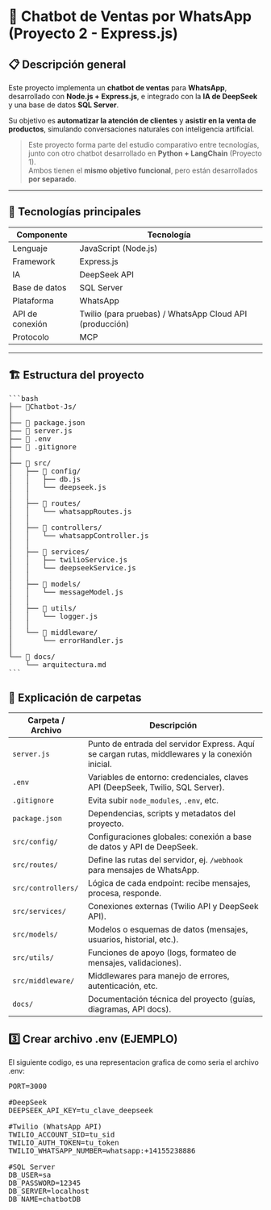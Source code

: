 # 🤖 Chatbot de Ventas por WhatsApp (Proyecto 2 - Express.js)

## 📋 Descripción general

Este proyecto implementa un **chatbot de ventas** para **WhatsApp**, desarrollado con **Node.js + Express.js**, e integrado con la **IA de DeepSeek** y una base de datos **SQL Server**.

Su objetivo es **automatizar la atención de clientes** y **asistir en la venta de productos**, simulando conversaciones naturales con inteligencia artificial.

> Este proyecto forma parte del estudio comparativo entre tecnologías, junto con otro chatbot desarrollado en **Python + LangChain** (Proyecto 1).  
> Ambos tienen el **mismo objetivo funcional**, pero están desarrollados **por separado**.

---

## 🧠 Tecnologías principales

| Componente | Tecnología |
|-------------|-------------|
| Lenguaje | JavaScript (Node.js) |
| Framework | Express.js |
| IA | DeepSeek API |
| Base de datos | SQL Server |
| Plataforma | WhatsApp |
| API de conexión | Twilio (para pruebas) / WhatsApp Cloud API (producción) |
| Protocolo | MCP |

---

## 🏗️ Estructura del proyecto

<pre>
```bash
├── 📁Chatbot-Js/
│
├── 📄 package.json
├── 📄 server.js
├── 📄 .env
├── 📄 .gitignore
│
├── 📁 src/
│   ├── 📁 config/
│   │   ├── db.js
│   │   └── deepseek.js
│   │
│   ├── 📁 routes/
│   │   └── whatsappRoutes.js
│   │
│   ├── 📁 controllers/
│   │   └── whatsappController.js
│   │
│   ├── 📁 services/
│   │   ├── twilioService.js
│   │   └── deepseekService.js
│   │
│   ├── 📁 models/
│   │   └── messageModel.js
│   │
│   ├── 📁 utils/
│   │   └── logger.js
│   │
│   └── 📁 middleware/
│       └── errorHandler.js
│
└── 📁 docs/
    └── arquitectura.md
```
</pre>

## 📂 Explicación de carpetas
| Carpeta / Archivo  | Descripción                                                                                     |
| ------------------ | ----------------------------------------------------------------------------------------------- |
| `server.js`        | Punto de entrada del servidor Express. Aquí se cargan rutas, middlewares y la conexión inicial. |
| `.env`             | Variables de entorno: credenciales, claves API (DeepSeek, Twilio, SQL Server).                  |
| `.gitignore`       | Evita subir `node_modules`, `.env`, etc.                                                        |
| `package.json`     | Dependencias, scripts y metadatos del proyecto.                                                 |
| `src/config/`      | Configuraciones globales: conexión a base de datos y API de DeepSeek.                           |
| `src/routes/`      | Define las rutas del servidor, ej. `/webhook` para mensajes de WhatsApp.                        |
| `src/controllers/` | Lógica de cada endpoint: recibe mensajes, procesa, responde.                                    |
| `src/services/`    | Conexiones externas (Twilio API y DeepSeek API).                                                |
| `src/models/`      | Modelos o esquemas de datos (mensajes, usuarios, historial, etc.).                              |
| `src/utils/`       | Funciones de apoyo (logs, formateo de mensajes, validaciones).                                  |
| `src/middleware/`  | Middlewares para manejo de errores, autenticación, etc.                                         |
| `docs/`            | Documentación técnica del proyecto (guías, diagramas, API docs).                                |

## 3️⃣ Crear archivo .env (EJEMPLO)

El siguiente codigo, es una representacion grafica de como seria el archivo .env:

<pre>
PORT=3000

#DeepSeek
DEEPSEEK_API_KEY=tu_clave_deepseek

#Twilio (WhatsApp API)
TWILIO_ACCOUNT_SID=tu_sid
TWILIO_AUTH_TOKEN=tu_token
TWILIO_WHATSAPP_NUMBER=whatsapp:+14155238886

#SQL Server
DB_USER=sa
DB_PASSWORD=12345
DB_SERVER=localhost
DB_NAME=chatbotDB
</pre>